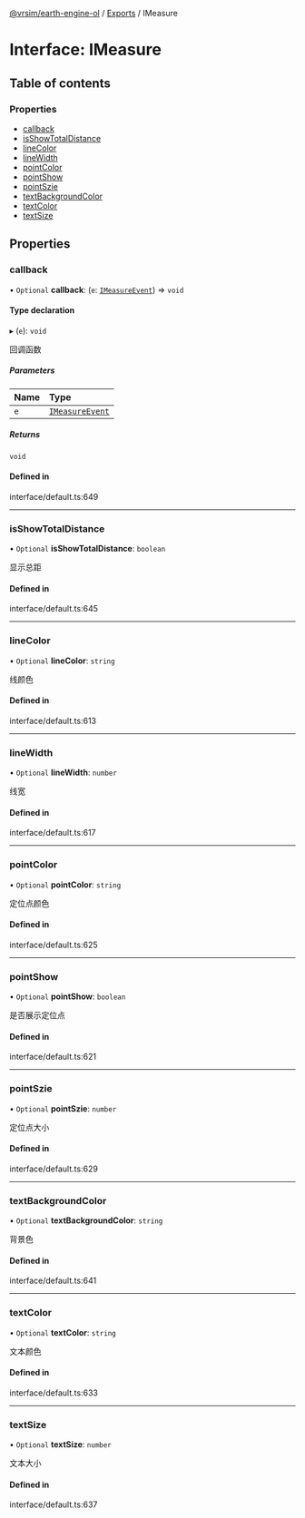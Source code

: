 [@vrsim/earth-engine-ol](../README.md) / [Exports](../modules.md) / IMeasure

# Interface: IMeasure

## Table of contents

### Properties

- [callback](IMeasure.md#callback)
- [isShowTotalDistance](IMeasure.md#isshowtotaldistance)
- [lineColor](IMeasure.md#linecolor)
- [lineWidth](IMeasure.md#linewidth)
- [pointColor](IMeasure.md#pointcolor)
- [pointShow](IMeasure.md#pointshow)
- [pointSzie](IMeasure.md#pointszie)
- [textBackgroundColor](IMeasure.md#textbackgroundcolor)
- [textColor](IMeasure.md#textcolor)
- [textSize](IMeasure.md#textsize)

## Properties

### callback

• `Optional` **callback**: (`e`: [`IMeasureEvent`](IMeasureEvent.md)) => `void`

#### Type declaration

▸ (`e`): `void`

回调函数

##### Parameters

| Name | Type |
| :------ | :------ |
| `e` | [`IMeasureEvent`](IMeasureEvent.md) |

##### Returns

`void`

#### Defined in

interface/default.ts:649

___

### isShowTotalDistance

• `Optional` **isShowTotalDistance**: `boolean`

显示总距

#### Defined in

interface/default.ts:645

___

### lineColor

• `Optional` **lineColor**: `string`

线颜色

#### Defined in

interface/default.ts:613

___

### lineWidth

• `Optional` **lineWidth**: `number`

线宽

#### Defined in

interface/default.ts:617

___

### pointColor

• `Optional` **pointColor**: `string`

定位点颜色

#### Defined in

interface/default.ts:625

___

### pointShow

• `Optional` **pointShow**: `boolean`

是否展示定位点

#### Defined in

interface/default.ts:621

___

### pointSzie

• `Optional` **pointSzie**: `number`

定位点大小

#### Defined in

interface/default.ts:629

___

### textBackgroundColor

• `Optional` **textBackgroundColor**: `string`

背景色

#### Defined in

interface/default.ts:641

___

### textColor

• `Optional` **textColor**: `string`

文本颜色

#### Defined in

interface/default.ts:633

___

### textSize

• `Optional` **textSize**: `number`

文本大小

#### Defined in

interface/default.ts:637
